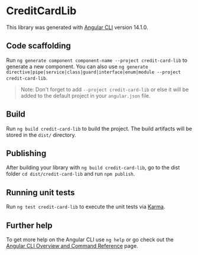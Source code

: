 # CreditCardLib

This library was generated with [Angular CLI](https://github.com/angular/angular-cli) version 14.1.0.

## Code scaffolding

Run `ng generate component component-name --project credit-card-lib` to generate a new component. You can also use `ng generate directive|pipe|service|class|guard|interface|enum|module --project credit-card-lib`.
> Note: Don't forget to add `--project credit-card-lib` or else it will be added to the default project in your `angular.json` file. 

## Build

Run `ng build credit-card-lib` to build the project. The build artifacts will be stored in the `dist/` directory.

## Publishing

After building your library with `ng build credit-card-lib`, go to the dist folder `cd dist/credit-card-lib` and run `npm publish`.

## Running unit tests

Run `ng test credit-card-lib` to execute the unit tests via [Karma](https://karma-runner.github.io).

## Further help

To get more help on the Angular CLI use `ng help` or go check out the [Angular CLI Overview and Command Reference](https://angular.io/cli) page.
